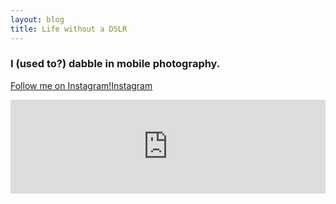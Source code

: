 ```yaml
---
layout: blog
title: Life without a DSLR
---
```

### I (used to?) dabble in mobile photography. 

<a href="https://www.instagram.com/tejaswagg/" class="icon brands alt fa-instagram"> Follow me on Instagram!<span class="label">Instagram</span></a>

<!-- SnapWidget -->
<script src="https://snapwidget.com/js/snapwidget.js"></script>
<iframe src="https://snapwidget.com/embed/863268" class="snapwidget-widget" allowtransparency="true" frameborder="0" scrolling="no" style="border:none; overflow:hidden;  width:100%; "></iframe>